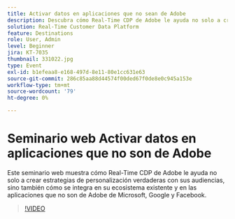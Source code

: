 ```yaml
---
title: Activar datos en aplicaciones que no sean de Adobe
description: Descubra cómo Real-Time CDP de Adobe le ayuda no solo a crear estrategias de personalización verdaderas con sus audiencias, sino también cómo se integra en su ecosistema existente y en las aplicaciones que no son de Adobe desde Microsoft, Google y Facebook.
solution: Real-Time Customer Data Platform
feature: Destinations
role: User, Admin
level: Beginner
jira: KT-7035
thumbnail: 331022.jpg
type: Event
exl-id: b1efeaa8-e168-497d-8e11-80e1cc631e63
source-git-commit: 286c85aa88d44574f00ded67f0de8e0c945a153e
workflow-type: tm+mt
source-wordcount: '79'
ht-degree: 0%

---
```


# Seminario web Activar datos en aplicaciones que no son de Adobe

Este seminario web muestra cómo Real-Time CDP de Adobe le ayuda no solo a crear estrategias de personalización verdaderas con sus audiencias, sino también cómo se integra en su ecosistema existente y en las aplicaciones que no son de Adobe de Microsoft, Google y Facebook.

>[!VIDEO](https://video.tv.adobe.com/v/331022/?learn=on&enablevpops)



